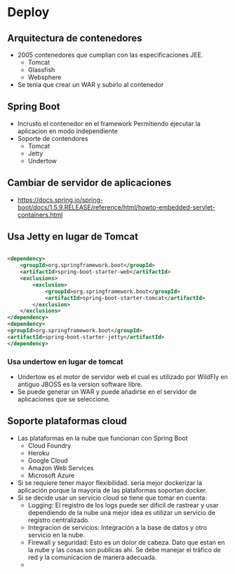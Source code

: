 # Deploy

## Arquitectura de contenedores

- 2005 contenedores que cumplian con las especificaciones JEE.
    - Tomcat
    - Glassfish
    - Websphere
- Se tenia que crear un WAR y subirlo al contenedor

## Spring Boot

- Incrusto el contenedor en el framework Permitiendo ejecutar la aplicacion en modo independiente
- Soporte de contendores
    - Tomcat
    - Jetty
    - Undertow

## Cambiar de servidor de aplicaciones

- https://docs.spring.io/spring-boot/docs/1.5.9.RELEASE/reference/html/howto-embedded-servlet-containers.html

## Usa Jetty en lugar de Tomcat

```xml

<dependency>
    <groupId>org.springframework.boot</groupId>
    <artifactId>spring-boot-starter-web</artifactId>
    <exclusions>
        <exclusion>
            <groupId>org.springframework.boot</groupId>
            <artifactId>spring-boot-starter-tomcat</artifactId>
        </exclusion>
    </exclusions>
</dependency>
<dependency>
<groupId>org.springframework.boot</groupId>
<artifactId>spring-boot-starter-jetty</artifactId>
</dependency>
```

### Usa undertow en lugar de tomcat

- Undertow es el motor de servidor web el cual es utilizado por WildFly en antiguo JBOSS es la version software libre.
- Se puede generar un WAR y puede añadirse en el servidor de aplicaciones que se seleccione.

## Soporte plataformas cloud

- Las plataformas en la nube que funcionan con Spring Boot
    - Cloud Foundry
    - Heroku
    - Google Cloud
    - Amazon Web Services
    - Microsoft Azure
- Si se requiere tener mayor flexibilidad. seria mejor dockerizar la aplicación porque la mayoria de las plataformas
  soportan docker.
- Si se decide usar un servicio cloud se tiene que tomar en cuenta:
    - Logging: El registro de los logs puede ser dificil de rastrear y usar dependiendo de la nube una mejor idea es
      utilizar un servicio de registro centralizado.
    - Integracion de servicios: Integración a la base de datos y otro servicio en la nube.
    - Firewall y seguridad: Esto es un dolor de cabeza. Dato que estan en la nube y las cosas son publicas ahi. Se debe
      manejar el tráfico de red y la comunicacion de manera adecuada.
    - 